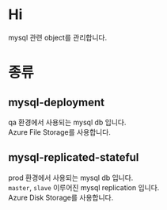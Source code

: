 # Hi

mysql 관련 object를 관리합니다.

# 종류

## mysql-deployment

qa 환경에서 사용되는 mysql db 입니다.  
Azure File Storage를 사용합니다.

## mysql-replicated-stateful

prod 환경에서 사용되는 mysql db 입니다.  
`master`, `slave` 이루어진 mysql replication 입니다.  
Azure Disk Storage를 사용합니다.
